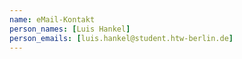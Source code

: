 ```yaml
---
name: eMail-Kontakt
person_names: [Luis Hankel]
person_emails: [luis.hankel@student.htw-berlin.de]
---
```

